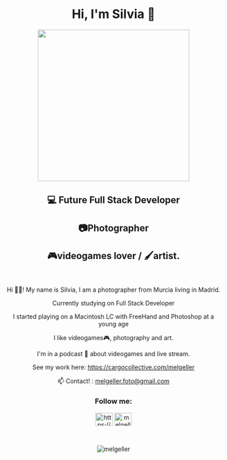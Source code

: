 <h1 align="center">Hi, I'm Silvia 👋</h1>
<div align="center"><img width="350px" src="https://64.media.tumblr.com/fd9874264d332c87d228bf05043ba430/4a0e8aa9f3a7cd19-24/s540x810/7eb6e67ed56b6d7e925d1ac2412f58b823838826.gifv" /></div>
<h2 align="center">💻 Future Full Stack Developer</h1>
<h2 align="center">📷Photographer</h1>
<h2 align="center">🎮videogames lover / 🖌artist.</h2>

<br />

<p align ="center">Hi 👋🏻! My name is Silvia, I am a photographer from Murcia living in Madrid.
 
 <p align ="center">Currently studying on Full Stack Developer

<p align ="center">I started playing on a Macintosh LC with FreeHand and Photoshop at a young age

<p align ="center">I like videogames🎮, photography and art. 

<p align ="center">I'm in a podcast 🎤 about videogames and live stream. </p>

<div align="center">
 

See my work here: https://cargocollective.com/melgeller

📫 Contact! : melgeller.foto@gmail.com

</div>

<h3 align="center">Follow me:</h3>
<p align="center">
<a href="https://www.linkedin.com/in/melgeller-foto/" target="blank"><img align="center" src="https://raw.githubusercontent.com/rahuldkjain/github-profile-readme-generator/master/src/images/icons/Social/linked-in-alt.svg" alt="https://www.linkedin.com/in/melgeller-foto/" height="30" width="40" /></a>
<a href="https://instagram.com/melgeller_" target="blank"><img align="center" src="https://raw.githubusercontent.com/rahuldkjain/github-profile-readme-generator/master/src/images/icons/Social/instagram.svg" alt="melgeller_" height="30" width="40" /></a>
</p>
 <br />
 <p align="center"> <img src="https://komarev.com/ghpvc/?username=melgeller&label=Profile%20views&color=0e75b6&style=flat" alt="melgeller" /> </p>
